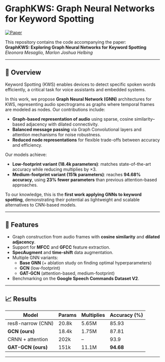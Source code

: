 # GraphKWS: Graph Neural Networks for Keyword Spotting  

[![Paper](https://img.shields.io/badge/paper-PDF-blue)](./GraphKWS.pdf)  

This repository contains the code accompanying the paper:  
**GraphKWS: Exploring Graph Neural Networks for Keyword Spotting**  
*Eleonora Mesaglio, Marlon Joshua Helbing*  

---

## 📖 Overview  

Keyword Spotting (KWS) enables devices to detect specific spoken words efficiently, a critical task for voice assistants and embedded systems.  

In this work, we propose **Graph Neural Network (GNN)** architectures for KWS, representing audio spectrograms as graphs where temporal frames are modeled as nodes. Our contributions include:  

- **Graph-based representation of audio** using sparse, cosine similarity–based adjacency with dilated connectivity.  
- **Balanced message passing** via Graph Convolutional layers and attention mechanisms for noise robustness.  
- **Reduced node representations** for flexible trade-offs between accuracy and efficiency.  

Our models achieve:  
- **Low-footprint variant (18.4k parameters)**: matches state-of-the-art accuracy while reducing multiplies by ×3.  
- **Medium-footprint variant (151k parameters)**: reaches **94.68% accuracy**, using **23% fewer parameters** than previous attention-based approaches.  

To our knowledge, this is the **first work applying GNNs to keyword spotting**, demonstrating their potential as lightweight and scalable alternatives to CNN-based models.  

---

## 🚀 Features  

- Graph construction from audio frames with **cosine similarity** and **dilated adjacency**.  
- Support for **MFCC** and **GFCC** feature extraction.  
- **SpecAugment** and **time-shift** data augmentation.  
- Multiple GNN variants:  
  - **Base GNN** (+ ablation study on finding optimal hyperparameters)  
  - **GCN** (low-footprint)  
  - **GAT-GCN** (attention-based, medium-footprint)  
- Benchmarking on the **Google Speech Commands Dataset V2**.  

---

## 📈 Results  

| Model                | Params | Multiplies | Accuracy (%) |
|----------------------|--------|------------|--------------|
| res8-narrow (CNN)    | 20.8k  | 5.65M      | 85.93        |
| **GCN (ours)**       | 18.4k  | 1.75M      | 87.81        |
| CRNN + attention     | 202k   | –          | 93.9         |
| **GAT-GCN (ours)**   | 151k   | 11.1M      | **94.68**    |

---
